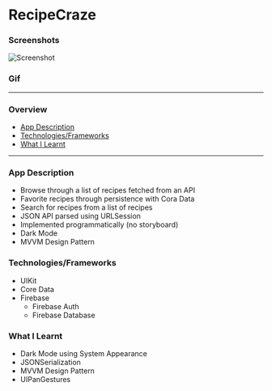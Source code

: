 # RecipeCraze

### Screenshots
![Screenshot](https://res.cloudinary.com/valtermachado/image/upload/v1619528933/GitHub%20ReadMe%20Pics/craze_tqin1x.png)

### Gif

---

### Overview 
* [App Description](#app-description)
* [Technologies/Frameworks](#technologies/frameworks)
* [What I Learnt](#what-i-learnt)

---

### App Description
* Browse through a list of recipes fetched from an API
* Favorite recipes through persistence with Cora Data
* Search for recipes from a list of recipes
* JSON API parsed using URLSession
* Implemented programmatically (no storyboard)
* Dark Mode
* MVVM Design Pattern

### Technologies/Frameworks
* UIKit
* Core Data
* Firebase
    * Firebase Auth
    * Firebase Database

###  What I Learnt
* Dark Mode using System Appearance
* JSONSerialization
* MVVM Design Pattern
* UIPanGestures






